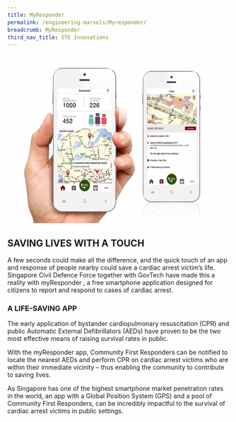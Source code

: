 ```yaml
---
title: MyResponder
permalink: /engineering-marvels/Myresponder/
breadcrumb: MyResponder
third_nav_title: STE Innovations
---
```

![](/images/Stories/STE%20Innovations/Myresponder/myresponder%20new.jpg)

## SAVING LIVES WITH A TOUCH

A few seconds could make all the difference, and the quick touch of an app and response of people nearby could save a cardiac 
arrest victim’s life. Singapore Civil Defence Force together with GovTech have made this a reality with myResponder
, a free smartphone application designed for citizens to report and respond to cases of cardiac arrest.

### A LIFE-SAVING APP
The early application of bystander cardiopulmonary resuscitation (CPR) and public Automatic External Defibrillators (AEDs) 
have proven to be the two most effective means of raising survival rates in public.

With the myResponder app, Community First Responders can be notified to locate the nearest AEDs and perform CPR on cardiac
arrest victims who are within their immediate vicinity – thus enabling the community to contribute to saving lives.

As Singapore has one of the highest smartphone market penetration rates in the world, an app with a Global Position System (GPS)
and a pool of Community First Responders, can be incredibly impactful to the survival of cardiac arrest victims in public settings.